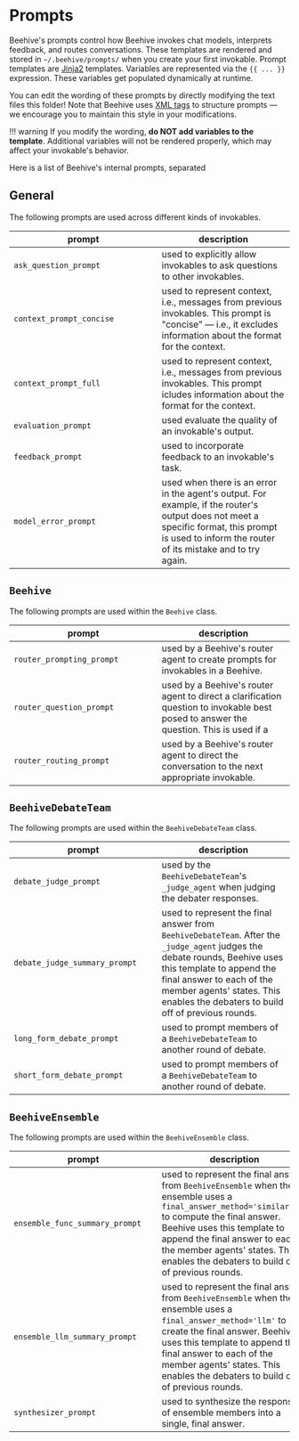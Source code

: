 # Prompts

Beehive's prompts control how Beehive invokes chat models, interprets feedback, and routes conversations. These templates are rendered and stored in `~/.beehive/prompts/` when you create your first invokable. Prompt templates are [Jinja2](https://jinja.palletsprojects.com/en/3.1.x/templates/) templates. Variables are represented via the `{{ ... }}` expression. These variables get populated dynamically at runtime.

You can edit the wording of these prompts by directly modifying the text files this folder! Note that Beehive uses [XML tags](https://docs.anthropic.com/en/docs/build-with-claude/prompt-engineering/use-xml-tags) to structure prompts — we encourage you to maintain this style in your modifications.

!!! warning
    If you modify the wording, **do NOT add variables to the template**. Additional variables will not be rendered properly, which may affect your invokable's behavior.

Here is a list of Beehive's internal prompts, separated

## General
The following prompts are used across different kinds of invokables.

| <div style="width:250px">prompt | description |
| ------ | ----------- |
`ask_question_prompt` | used to explicitly allow invokables to ask questions to other invokables. |
`context_prompt_concise` | used to represent context, i.e., messages from previous invokables. This prompt is "concise" — i.e., it excludes information about the format for the context. |
`context_prompt_full` | used to represent context, i.e., messages from previous invokables. This prompt icludes information about the format for the context.  |
`evaluation_prompt` | used evaluate the quality of an invokable's output. |
`feedback_prompt` | used to incorporate feedback to an invokable's task. |
`model_error_prompt` | used when there is an error in the agent's output. For example, if the router's output does not meet a specific format, this prompt is used to inform the router of its mistake and to try again. |

## `Beehive`
The following prompts are used within the `Beehive` class.

| <div style="width:250px">prompt | description |
| ------ | ----------- |
`router_prompting_prompt` | used by a Beehive's router agent to create prompts for invokables in a Beehive. |
`router_question_prompt` | used by a Beehive's router agent to direct a clarification question to invokable best posed to answer the question. This is used if a |
`router_routing_prompt` | used by a Beehive's router agent to direct the conversation to the next appropriate invokable. |


## `BeehiveDebateTeam`
The following prompts are used within the `BeehiveDebateTeam` class.

| <div style="width:250px">prompt | description |
| ------ | ----------- |
`debate_judge_prompt` | used by the `BeehiveDebateTeam`'s `_judge_agent` when judging the debater responses. |
`debate_judge_summary_prompt` | used to represent the final answer from `BeehiveDebateTeam`. After the `_judge_agent` judges the debate rounds, Beehive uses this template to append the final answer to each of the member agents' states. This enables the debaters to build off of previous rounds. |
`long_form_debate_prompt` | used to prompt members of a `BeehiveDebateTeam` to another round of debate. |
`short_form_debate_prompt` | used to prompt members of a `BeehiveDebateTeam` to another round of debate. |

## `BeehiveEnsemble`
The following prompts are used within the `BeehiveEnsemble` class.

| <div style="width:250px">prompt | description |
| ------ | ----------- |
`ensemble_func_summary_prompt` | used to represent the final answer from `BeehiveEnsemble` when the ensemble uses a `final_answer_method='similarity'` to compute the final answer. Beehive uses this template to append the final answer to each of the member agents' states. This enables the debaters to build off of previous rounds. |
`ensemble_llm_summary_prompt` | used to represent the final answer from `BeehiveEnsemble` when the ensemble uses a `final_answer_method='llm'` to create the final answer. Beehive uses this template to append the final answer to each of the member agents' states. This enables the debaters to build off of previous rounds. |
`synthesizer_prompt` | used to synthesize the responses of ensemble members into a single, final answer. |
